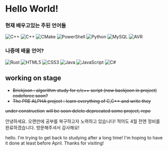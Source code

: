 Hello World!
=====

### 현재 배우고있는 주된 언어들 
![C++](https://img.shields.io/badge/C++-black?style=for-the-badge&logo=C%2B%2B&logoColor=white)
![C++](https://img.shields.io/badge/C-black?style=for-the-badge&logo=C&logoColor=white) 
![CMake](https://img.shields.io/badge/CMake-black?style=for-the-badge&logo=CMake&logoColor=white)
![PowerShell](https://img.shields.io/badge/PowerShell-black?style=for-the-badge&logo=PowerShell&logoColor=white)
<img alt="Python" src="https://img.shields.io/badge/python-%2314354C.svg?style=for-the-badge&logo=python&logoColor=white&labelColor=black&color=black"/>
![MySQL](https://img.shields.io/badge/MySQL-black?style=for-the-badge&logo=MySQL&logoColor=white)
![AVR](https://img.shields.io/badge/AVR-black?style=for-the-badge&logoColor=white)

### 나중에 배울 언어?
![Rust](https://img.shields.io/badge/rust-%23000000.svg?style=for-the-badge&logo=rust&logoColor=white)
<img alt="HTML5" src="https://img.shields.io/badge/html5-%23E34F26.svg?style=for-the-badge&logo=html5&logoColor=white&labelColor=black&color=black"/>  <img alt="CSS3" src="https://img.shields.io/badge/css3-%231572B6.svg?style=for-the-badge&logo=css3&logoColor=white&labelColor=black&color=black"/> <img alt="Java" src="https://img.shields.io/badge/java-%23ED8B00.svg?style=for-the-badge&logo=java&logoColor=white&labelColor=black&color=black"/> <img alt="JavaScript" src="https://img.shields.io/badge/javascript-%23323330.svg?style=for-the-badge&logo=javascript&logoColor=white&labelColor=black&color=black"/> <img alt="C#" src="https://img.shields.io/badge/c%23-%23239120.svg?style=for-the-badge&logo=c-sharp&logoColor=white&labelColor=black&color=black"/>

working on stage
---
 - ~~Brickjoon : algorithm study for c/c++ script (now baekjoon in project) codeforce soon?~~  
 - ~~The PRE ALPHA project : learn everything of C,C++ and write they~~

~~under construction~~
~~will be soon delete deprecated some project, repo~~

안녕하세요. 오랜만에 공부를 복구하고자 노력하고 있습니다!
적어도 4월 전엔 정비를 완료하겠습니다.
방문해주셔서 감사해요!

hello. I'm trying to get back to studying after a long time!
I'm hoping to have it done at least before April.
Thanks for visiting!
